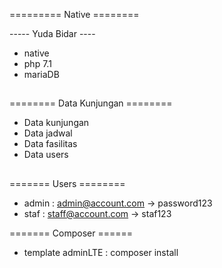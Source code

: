 ========= Native ========

----- Yuda Bidar ----
- native 
- php 7.1 
- mariaDB

##
##

======== Data Kunjungan ========
- Data kunjungan
- Data jadwal 
- Data fasilitas
- Data users

##
##
##

======= Users ========
- admin : admin@account.com -> password123
- staf  : staff@account.com  -> staf123


======= Composer ====== 
- template adminLTE : composer install
